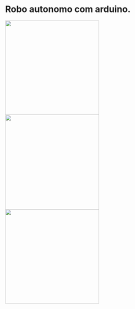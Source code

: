 # Robo autonomo com arduino.

<image src="front.jpg" width="300" />

<image src="top.jpg" width="300" />

<image src="perfil.jpg" width="300" />
